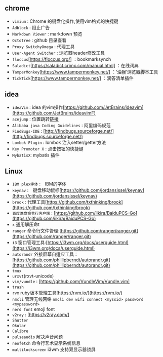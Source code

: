 ## chrome

* `vimium` : Chrome 的键盘化操作,使用vim格式的快捷键
* `Adblock` : 阻止广告
* `Markdown Viewer` : markdown 预览
* `Octotree` : github 目录查看
* `Proxy SwitchyOmega` : 代理工具
* `User-Agent Switcher` : 浏览器header修改工具
* `floccus`[https://floccus.org/] ：bookmarksynch 
* `Saladict`[https://saladict.crimx.com/manual.html] ：在线词典
* `TamperMonkey`[https://www.tampermonkey.net/] ：‘油猴’浏览器脚本工具
* `TickTick`[https://www.tampermonkey.net/] ：滴答清单插件


## idea

* `ideaVim` : idea 的vim操作[https://github.com/JetBrains/ideavim](https://github.com/JetBrains/ideavimF)
* `acejump` : 位置跳转[链接](https://github.com/acejump/AceJump)
* `Alibaba java Coding Guidelines` : 阿里编码规范
* `FindBugs-IDE` : [http://findbugs.sourceforge.net/](http://findbugs.sourceforge.net/)
* `Lombok Plugin` : lombok 注入setter/getter方法
* `Key Promoter X` : 点击按钮的快捷键
* `MybatisX`: mybatis 插件

## Linux

* `IBM plex字体` :　IBM的字体
* `keynav` :　键盘移动鼠标[https://github.com/jordansissel/keynav](https://github.com/jordansissel/keynav)
* `brook` : 代理工具[https://github.com/txthinking/brook](https://github.com/txthinking/brook)
* `百度晚盘命令行客户端` : [https://github.com/iikira/BaiduPCS-Go](https://github.com/iikira/BaiduPCS-Go)
* `x` 通用解压命t 
* `ranger` 命令行文件管理:[https://github.com/ranger/ranger.git](https://github.com/ranger/ranger.git)
* `i3` 窗口管理工具:[https://i3wm.org/docs/userguide.html](https://i3wm.org/docs/userguide.html)
* `autorandr` 外接屏幕自适应工具：[https://github.com/phillipberndt/autorandr.git](https://github.com/phillipberndt/autorandr.git)
* `tmux` 
* `urxvt`(rxvt-unicode)
* `vim/vundle` : [https://github.com/VundleVim/Vundle.vim]
* `trash`
* `rvm` ruby版本管理工具[https://rvm.io/](https://rvm.io/)
* `nmcli` 管理无线网络 `nmcli dev wifi connect <myssid> password <mypassword>`
* `nerd font` emoji font
* `v2ray` : [https://v2ray.com/]
* `Shutter`
* `Okular`
* `Calibre`
* `pulseaudio` 解决声音问题
* `neofetch` 命令行艺术显示系统信息
* `multilockscreen` i3wm 支持双显示器锁屏

